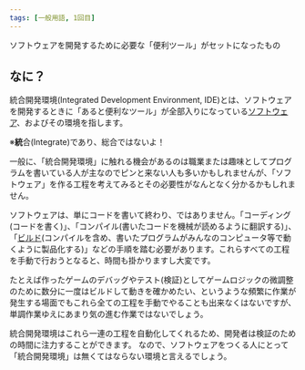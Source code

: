 ```yaml
---
tags: [一般用語, 1回目]
---
```


ソフトウェアを開発するために必要な「便利ツール」がセットになったもの

## なに？

統合開発環境(Integrated Development Environment, IDE)とは、ソフトウェアを開発するときに「あると便利なツール」が全部入りになっている[ソフトウェア](/docs/索引/さ行/ソフトウェア)、およびその環境を指します。

※**統**合(Integrate)であり、総合ではないよ！

一般に、「統合開発環境」に触れる機会があるのは職業または趣味としてプログラムを書いている人が主なのでピンと来ない人も多いかもしれませんが、「ソフトウェア」を作る工程を考えてみるとその必要性がなんとなく分かるかもしれません。

ソフトウェアは、単にコードを書いて終わり、ではありません。「コーディング(コードを書く)」、「コンパイル(書いたコードを機械が読めるように翻訳する)」、「[ビルド](/docs/索引/ABC/Build)(コンパイルを含め、書いたプログラムがみんなのコンピュータ等で動くように製品化する)」などの手順を踏む必要があります。これらすべての工程を手動で行おうとなると、時間も掛かりますし大変です。

たとえば作ったゲームのデバッグやテスト(検証)としてゲームロジックの微調整のために数分に一度はビルドして動きを確かめたい、というような頻繁に作業が発生する場面でもこれら全ての工程を手動でやることも出来なくはないですが、単調作業ゆえにあまり気の進む作業ではないでしょう。

統合開発環境はこれら一連の工程を自動化してくれるため、開発者は検証のための時間に注力することができます。
なので、ソフトウェアをつくる人にとって「統合開発環境」は無くてはならない環境と言えるでしょう。
